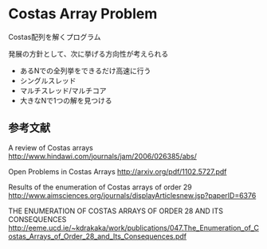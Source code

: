 # Costas Array Problem

Costas配列を解くプログラム

発展の方針として、次に挙げる方向性が考えられる

* あるNでの全列挙をできるだけ高速に行う
 * シングルスレッド
 * マルチスレッド/マルチコア
* 大きなNで1つの解を見つける


## 参考文献

A review of Costas arrays
http://www.hindawi.com/journals/jam/2006/026385/abs/

Open Problems in Costas Arrays
http://arxiv.org/pdf/1102.5727.pdf

Results of the enumeration of Costas arrays of order 29
http://www.aimsciences.org/journals/displayArticlesnew.jsp?paperID=6376

THE ENUMERATION OF COSTAS ARRAYS OF ORDER 28 AND ITS CONSEQUENCES
http://eeme.ucd.ie/~kdrakaka/work/publications/047.The_Enumeration_of_Costas_Arrays_of_Order_28_and_Its_Consequences.pdf


